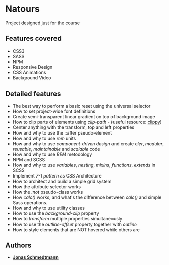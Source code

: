 # Natours

Project designed just for the course

## Features covered

* CSS3
* SASS
* NPM
* Responsive Design
* CSS Animations
* Background Video

## Detailed features

* The best way to perform a basic reset using the universal selector
* How to set project-wide font definitions
* Create semi-transparent linear gradient on top of background image
* How to clip parts of elements using *clip-path* - (useful resource: [clippy](https://bennettfeely.com/clippy/))
* Center anything with the transform, top and left properties
* How and why to use the ::after pseudo-element
* How and why to use *rem* units
* How and why to use *component-driven design* and create *cler*, *modular*, *reusable*, *maintainable* and *scalable* code
* How and why to use *BEM* metodology
* NPM and SCSS
* How and why to use *variables*, *nesting*, *mixins*, *functions*, *extends* in SCSS
* Implement *7-1 pattern* as CSS Architecture
* How to architect and build a simple grid system
* How the attribute selector works
* How the *:not* pseudo-class works
* How *calc()* works, and what's the difference between *calc()* and simple Sass operations.
* How and why to use utility classes
* How to use the *background-clip* property
* How to *transform* multiple properties simultaneously
* How to use the *outline-offset* property together with *outline*
* How to style elements that are NOT hovered while others are

## Authors

* **[Jonas Schmedtmann](https://github.com/jonasschmedtmann)**
